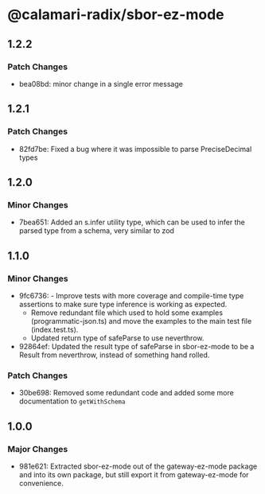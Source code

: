 # @calamari-radix/sbor-ez-mode

## 1.2.2

### Patch Changes

- bea08bd: minor change in a single error message

## 1.2.1

### Patch Changes

- 82fd7be: Fixed a bug where it was impossible to parse PreciseDecimal types

## 1.2.0

### Minor Changes

- 7bea651: Added an s.infer utility type, which can be used to infer the parsed type from a schema, very similar to zod

## 1.1.0

### Minor Changes

- 9fc6736: - Improve tests with more coverage and compile-time type assertions to make sure type inference is working as expected.
    - Remove redundant file which used to hold some examples (programmatic-json.ts) and move the examples to the main test file (index.test.ts).
    - Updated return type of safeParse to use neverthrow.
- 92864ef: Updated the result type of safeParse in sbor-ez-mode to be a Result from neverthrow, instead of something hand rolled.

### Patch Changes

- 30be698: Removed some redundant code and added some more documentation to `getWithSchema`

## 1.0.0

### Major Changes

- 981e621: Extracted sbor-ez-mode out of the gateway-ez-mode package and into its own package, but still export it from gateway-ez-mode for convenience.
